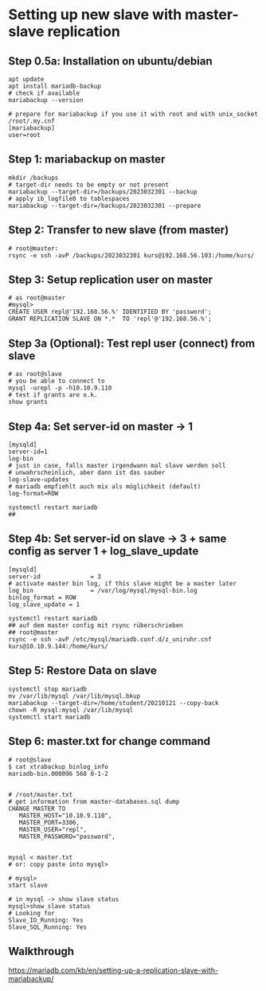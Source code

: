 # Setting up new slave with master-slave replication 

## Step 0.5a: Installation on ubuntu/debian 

```
apt update
apt install mariadb-backup 
# check if available
mariabackup --version 

# prepare for mariabackup if you use it with root and with unix_socket 
/root/.my.cnf 
[mariabackup]
user=root
```

## Step 1: mariabackup on master 

```
mkdir /backups 
# target-dir needs to be empty or not present 
mariabackup --target-dir=/backups/2023032301 --backup 
# apply ib_logfile0 to tablespaces 
mariabackup --target-dir=/backups/2023032301 --prepare 
```

## Step 2: Transfer to new slave (from master) 

```
# root@master:
rsync -e ssh -avP /backups/2023032301 kurs@192.168.56.103:/home/kurs/
```

## Step 3: Setup replication user on master 

```
# as root@master 
#mysql>
CREATE USER repl@'192.168.56.%' IDENTIFIED BY 'password';
GRANT REPLICATION SLAVE ON *.*  TO 'repl'@'192.168.56.%';
```

## Step 3a (Optional): Test repl user (connect) from slave 

```
# as root@slave 
# you be able to connect to 
mysql -urepl -p -h10.10.9.110
# test if grants are o.k. 
show grants 
```

## Step 4a: Set server-id on master -> 1 

```
[mysqld]
server-id=1
log-bin 
# just in case, falls master irgendwann mal slave werden soll
# unwahrscheinlich, aber dann ist das sauber 
log-slave-updates 
# mariadb empfiehlt auch mix als möglichkeit (default) 
log-format=ROW

systemctl restart mariadb 
## 
```

## Step 4b: Set server-id on slave -> 3 + same config as server 1 + log_slave_update

```
[mysqld]
server-id              = 3
# activate master bin log, if this slave might be a master later 
log_bin                = /var/log/mysql/mysql-bin.log
binlog_format = ROW
log_slave_update = 1 

systemctl restart mariadb 
## auf dem master config mit rsync rüberschrieben 
## root@master 
rsync -e ssh -avP /etc/mysql/mariadb.conf.d/z_uniruhr.cnf kurs@10.10.9.144:/home/kurs/
```

## Step 5: Restore Data on slave 

```
systemctl stop mariadb 
mv /var/lib/mysql /var/lib/mysql.bkup
mariabackup --target-dir=/home/student/20210121 --copy-back 
chown -R mysql:mysql /var/lib/mysql 
systemctl start mariadb
```

## Step 6: master.txt for change command 

```
# root@slave
$ cat xtrabackup_binlog_info
mariadb-bin.000096 568 0-1-2


# /root/master.txt 
# get information from master-databases.sql dump 
CHANGE MASTER TO 
   MASTER_HOST="10.10.9.110", 
   MASTER_PORT=3306, 
   MASTER_USER="repl",  
   MASTER_PASSWORD="password", 


mysql < master.txt 
# or: copy paste into mysql> 

# mysql>
start slave

# in mysql -> show slave status 
mysql>show slave status 
# Looking for
Slave_IO_Running: Yes
Slave_SQL_Running: Yes

```



## Walkthrough 

https://mariadb.com/kb/en/setting-up-a-replication-slave-with-mariabackup/
